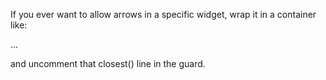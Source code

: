 If you ever want to allow arrows in a specific widget, wrap it in a container like:

<div data-capture-arrows="true"> ... </div>


and uncomment that closest() line in the guard.